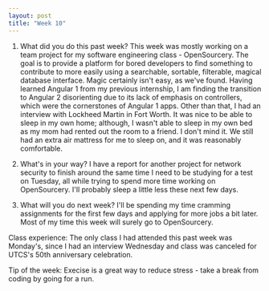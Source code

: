 ```yaml
---
layout: post
title: "Week 10"
---
```


1. What did you do this past week?
This week was mostly working on a team project for my software engineering class - OpenSourcery. The goal is to provide a platform for bored developers to find something to contribute to more easily using a searchable, sortable, filterable, magical database interface. Magic certainly isn't easy, as we've found. Having learned Angular 1 from my previous internship, I am finding the transition to Angular 2 disorienting due to its lack of emphasis on controllers, which were the cornerstones of Angular 1 apps. Other than that, I had an interview with Lockheed Martin in Fort Worth. It was nice to be able to sleep in my own home; although, I wasn't able to sleep in my own bed as my mom had rented out the room to a friend. I don't mind it. We still had an extra air mattress for me to sleep on, and it was reasonably comfortable.

2. What's in your way? 
I have a report for another project for network security to finish around the same time I need to be studying for a test on Tuesday, all while trying to spend more time working on OpenSourcery. I'll probably sleep a little less these next few days.

3. What will you do next week?
I'll be spending my time cramming assignments for the first few days and applying for more jobs a bit later. Most of my time this week will surely go to OpenSourcery. 

Class experience: The only class I had attended this past week was Monday's, since I had an interview Wednesday and class was canceled for UTCS's 50th anniversary celebration.

Tip of the week: Execise is a great way to reduce stress - take a break from coding by going for a run.

